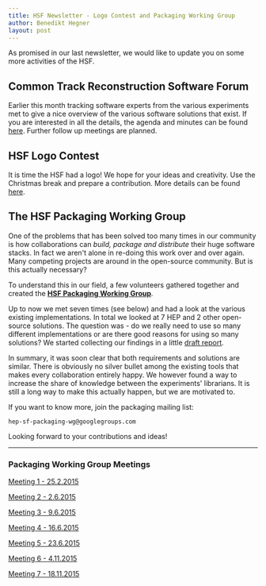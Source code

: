 ```yaml
---
title: HSF Newsletter - Logo Contest and Packaging Working Group
author: Benedikt Hegner
layout: post
---
```


As promised in our last newsletter, we would like to update you on some more activities of the HSF.

## Common Track Reconstruction Software Forum

Earlier this month tracking software experts from the various experiments met to give a nice overview of the various software solutions that exist. If you are interested in all the details, the agenda and minutes can be found [here](https://indico.cern.ch/event/459865/). Further follow up meetings are planned. 

## HSF Logo Contest

It is time the HSF had a logo! We hope for your ideas and creativity. Use the Christmas break and prepare a contribution. More details can be found [here](http://hepsoftwarefoundation.org/logo_contest.html).

## The HSF Packaging Working Group

One of the problems that has been solved too many times in our community is how collaborations can *build, package and distribute* their huge software stacks. In fact we aren't alone in re-doing this work over and over again. Many competing projects are around in the open-source community. But is this actually necessary?

To understand this in our field, a few volunteers gathered together and created the [**HSF Packaging Working Group**](http://hepsoftwarefoundation.org/workinggroups/2015/11/04/packaging.html).

Up to now we met seven times (see below) and had a look at the various existing implementations. In total we looked at 7 HEP and 2 other open-source solutions. The question was - do we really need to use so many different implementations or are there good reasons for using so many solutions? We started collecting our findings in a little [draft report](https://github.com/HEP-SF/documents/tree/master/HSF-TN/draft-2015-PKG).

In summary, it was soon clear that both requirements and solutions are similar. There is obviously no silver bullet among the existing tools that makes every collaboration entirely happy. We however found a way to increase the share of knowledge between the experiments' librarians. It is still a long way to make this actually happen, but we are motivated to.

If you want to know more, join the packaging mailing list:

    hep-sf-packaging-wg@googlegroups.com


Looking forward to your contributions and ideas!

---

### Packaging Working Group Meetings
[Meeting 1 - 25.2.2015](https://indico.cern.ch/event/373973/)

[Meeting 2 -  2.6.2015](https://indico.cern.ch/event/398344)

[Meeting 3 -  9.6.2015](https://indico.cern.ch/event/400272/)

[Meeting 4 - 16.6.2015](https://indico.cern.ch/event/402229/)

[Meeting 5 - 23.6.2015](https://indico.cern.ch/event/403790/)

[Meeting 6 - 4.11.2015](https://indico.cern.ch/event/457365/)

[Meeting 7 - 18.11.2015](https://indico.cern.ch/event/462334/)
